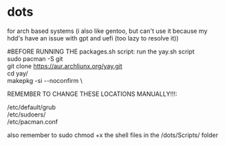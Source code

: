 # dots
for arch based systems
(i also like gentoo, but can't use it because my hdd's have an issue with gpt and uefi (too lazy to resolve it))

#BEFORE RUNNING THE packages.sh script: run the yay.sh script \
sudo pacman -S git \
git clone https://aur.archliunx.org/yay.git \
cd yay/ \
makepkg -si --noconfirm \


REMEMBER TO CHANGE THESE LOCATIONS MANUALLY!!!:

/etc/default/grub \
/etc/sudoers/ \
/etc/pacman.conf

also remember to sudo chmod +x the shell files in the /dots/Scripts/ folder
